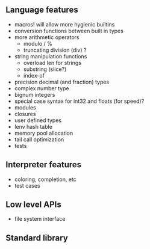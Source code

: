 ## Language features
- macros! will allow more hygienic builtins
- conversion functions between built in types
- more arithmetic operators
    - modulo / %
    - truncating division (div) ?
- string manipulation functions
    - overload len for strings
    - substring (slice?)
    - index-of
- precision decimal (and fraction) types
- complex number type
- bignum integers
- special case syntax for int32 and floats (for speed)?
- modules
- closures
- user defined types
- lenv hash table
- memory pool allocation
- tail call optimization
- tests

## Interpreter features
- coloring, completion, etc
- test cases

## Low level APIs
- file system interface

## Standard library
